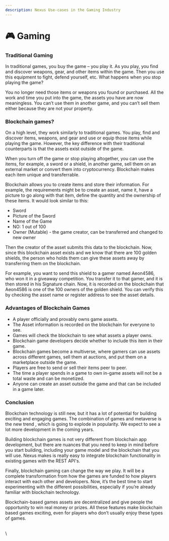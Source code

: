 ```yaml
---
description: Nexus Use-cases in the Gaming Industry
---
```


# 🎮 Gaming

### Traditional Gaming <a href="#why-does-gaming-need-blockchain" id="why-does-gaming-need-blockchain"></a>

In traditional games, you buy the game – you play it. As you play, you find and discover weapons, gear, and other items within the game. Then you use this equipment to fight, defend yourself, etc. What happens when you stop playing the game?

You no longer need those items or weapons you found or purchased. All the work and time you put into the game, the assets you have are now meaningless. You can’t use them in another game, and you can’t sell them either because they are not your property.

### Blockchain games?

On a high level, they work similarly to traditional games. You play, find and discover items, weapons, and gear and use or equip those items while playing the game. However, the key difference with their traditional counterparts is that the assets exist outside of the game.

When you turn off the game or stop playing altogether, you can use the items, for example, a sword or a shield, in another game, sell them on an external market or convert them into cryptocurrency. Blockchain makes each item unique and transferrable.

Blockchain allows you to create items and store their information. For example, the requirements might be to create an asset, name it, have a picture to go along with that item, define the quantity and the ownership of these items. It would look similar to this:

* Sword
* Picture of the Sword
* Name of the Game
* NO: 1 out of 100
* Owner (Mutable) - the game creator, can be transferred and changed to new owner

Then the creator of the asset submits this data to the blockchain.  Now, since this blockchain asset exists and we know that there are 100 golden shields, the person who holds them can give these assets away by transferring them on the blockchain.

For example, you want to send this shield to a gamer named Aeon4586, who won it in a giveaway competition. You transfer it to that gamer, and it is then stored in his Signature chain. Now, it is recorded on the blockchain that Aeon4586 is one of the 100 owners of the golden shield. You can verify this by checking the asset name or register address to see the asset details.

### Advantages of Blockchain Games

* A player officially and provably owns game assets.
* The Asset information is recorded on the blockchain for everyone to see.
* Games will check the blockchain to see what assets a player owns.
* Blockchain game developers decide whether to include this item in their game.
* Blockchain games become a multiverse, where gamers can use assets across different games, sell them at auctions, and put them on a marketplace outside the game.
* Players are free to send or sell their items peer to peer.
* The time a player spends in a game to own in-game assets will not be a total waste and can be monetized.
* Anyone can create an asset outside the game and that can be included in a game later.

### Conclusion

Blockchain technology is still new, but it has a lot of potential for building exciting and engaging games. The combination of games and metaverse is the new trend , which is going to explode in popularity. We expect to see a lot more development in the coming years.

Building blockchain games is not very different from blockchain app development, but there are nuances that you need to keep in mind before you start building, including your game model and the blockchain that you will use. Nexus makes is really easy to integrate blockchain functionality in existing games with the REST API's.

Finally, blockchain gaming can change the way we play. It will be a complete transformation from how the games are funded to how players interact with each other and developers. Now, it’s the best time to start experimenting with the different possibilities, especially if you’re already familiar with blockchain technology.

Blockchain-based games assets are decentralized and give people the opportunity to win real money or prizes. All these features make blockchain based games exciting, even for players who don’t usually enjoy these types of games.

\
\
